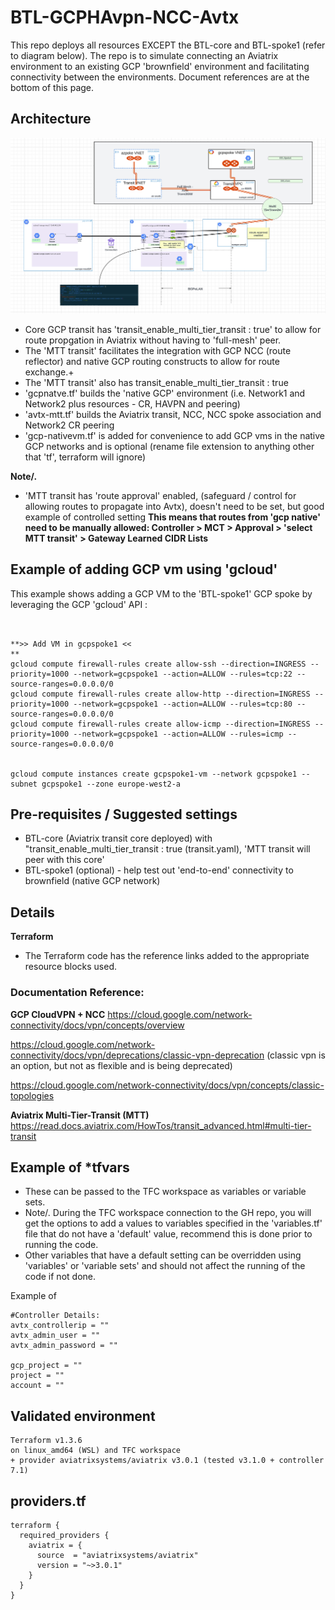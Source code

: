 # BTL-GCPHAvpn-NCC-Avtx

This repo deploys all resources EXCEPT the BTL-core and BTL-spoke1 (refer to diagram below).
The repo is to simulate connecting an Aviatrix environment to an existing GCP 'brownfield' environment and facilitating connectivity
between the environments.   Document references are at the bottom of this page.


## Architecture
![Architecture](https://github.com/patelavtx/LabShare/blob/main/BTL-Hybridgcpncc.PNG)


+ Core GCP transit has 'transit_enable_multi_tier_transit : true'  to allow for route propgation in Aviatrix without having to 'full-mesh' peer.
+ The 'MTT transit' facilitates the integration with GCP NCC (route reflector) and native GCP routing constructs to allow for route exchange.+
+ The 'MTT transit' also has transit_enable_multi_tier_transit : true
+ 'gcpnatve.tf' builds the 'native GCP' environment  (i.e. Network1 and Network2 plus resources - CR, HAVPN and peering)
+ 'avtx-mtt.tf' builds the Aviatrix transit, NCC, NCC spoke association and Network2 CR peering 
+ 'gcp-nativevm.tf'  is added for convenience to add GCP vms in the native GCP networks and is optional (rename file extension to anything other that 'tf', terraform will ignore)

**Note/.**
+ 'MTT transit has 'route approval' enabled, (safeguard / control for allowing routes to propagate into Avtx), doesn't need to be set, but good example of controlled setting
**This means that routes from 'gcp native' need to be manually allowed:  Controller > MCT > Approval > 'select MTT transit' > Gateway Learned CIDR Lists**


## Example of adding GCP vm using 'gcloud'

This example shows adding a GCP VM to the 'BTL-spoke1' GCP spoke by leveraging the GCP 'gcloud' API  :
```


**>> Add VM in gcpspoke1 <<
**
gcloud compute firewall-rules create allow-ssh --direction=INGRESS --priority=1000 --network=gcpspoke1 --action=ALLOW --rules=tcp:22 --source-ranges=0.0.0.0/0
gcloud compute firewall-rules create allow-http --direction=INGRESS --priority=1000 --network=gcpspoke1 --action=ALLOW --rules=tcp:80 --source-ranges=0.0.0.0/0
gcloud compute firewall-rules create allow-icmp --direction=INGRESS --priority=1000 --network=gcpspoke1 --action=ALLOW --rules=icmp --source-ranges=0.0.0.0/0


gcloud compute instances create gcpspoke1-vm --network gcpspoke1 --subnet gcpspoke1 --zone europe-west2-a
```



## Pre-requisites / Suggested settings

+  BTL-core (Aviatrix transit core deployed)  with "transit_enable_multi_tier_transit : true (transit.yaml),  'MTT transit will peer with this core'
+  BTL-spoke1 (optional) -  help test out 'end-to-end' connectivity to brownfield (native GCP network)




## Details

**Terraform**

+  The Terraform code has the reference links added to the appropriate resource blocks used.




### Documentation Reference:

**GCP CloudVPN + NCC**
https://cloud.google.com/network-connectivity/docs/vpn/concepts/overview

https://cloud.google.com/network-connectivity/docs/vpn/deprecations/classic-vpn-deprecation   (classic vpn is an option, but not as flexible and is being deprecated)

https://cloud.google.com/network-connectivity/docs/vpn/concepts/classic-topologies


**Aviatrix Multi-Tier-Transit (MTT)**
https://read.docs.aviatrix.com/HowTos/transit_advanced.html#multi-tier-transit



## Example of *tfvars 

+ These can be passed to the TFC workspace as variables or variable sets.  
+ Note/.  During the TFC workspace connection to the GH repo, you will get the options to add a values to variables specified in the 'variables.tf' file that do not have a 'default' value, recommend this is done prior to running the code.  
+ Other variables that have a default setting can be overridden using 'variables' or 'variable sets' and should not affect the running of the code if not done.


Example of 

```
#Controller Details:
avtx_controllerip = ""
avtx_admin_user = ""
avtx_admin_password = ""

gcp_project = ""
project = ""
account = ""

```



## Validated environment
```
Terraform v1.3.6
on linux_amd64 (WSL) and TFC workspace
+ provider aviatrixsystems/aviatrix v3.0.1 (tested v3.1.0 + controller 7.1)

```

## providers.tf
```
terraform {
  required_providers {
    aviatrix = {
      source  = "aviatrixsystems/aviatrix"
      version = "~>3.0.1"
    }
  }
}

